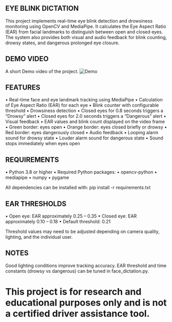 ## EYE BLINK DICTATION

This project implements real-time eye blink detection and drowsiness monitoring using OpenCV and MediaPipe.
It calculates the Eye Aspect Ratio (EAR) from facial landmarks to distinguish between open and closed eyes.
The system also provides both visual and audio feedback for blink counting, drowsy states, and dangerous prolonged eye closure.

## DEMO VIDEO
A short Demo video of the project.
![Demo](data/demo.gif)


## FEATURES

•	Real-time face and eye landmark tracking using MediaPipe
•	Calculation of Eye Aspect Ratio (EAR) for each eye
•	Blink counter with configurable threshold
•	Drowsiness detection
•	Closed eyes for 0.8 seconds triggers a “Drowsy” alert
•	Closed eyes for 2.0 seconds triggers a “Dangerous” alert
•	Visual feedback
•	EAR values and blink count displayed on the video frame
•	Green border: eyes open
•	Orange border: eyes closed briefly or drowsy
•	Red border: eyes dangerously closed
•	Audio feedback
•	Looping alarm sound for drowsy state
•	Louder alarm sound for dangerous state
•	Sound stops immediately when eyes open


## REQUIREMENTS

•	Python 3.8 or higher
•	Required Python packages:
•	opencv-python
•	mediapipe
•	numpy
•	pygame

All dependencies can be installed with:
pip install -r requirements.txt

## EAR THRESHOLDS

•	Open eye: EAR approximately 0.25 – 0.35
•	Closed eye: EAR approximately 0.10 – 0.18
•	Default threshold: 0.21

Threshold values may need to be adjusted depending on camera quality, lighting, and the individual user.

## NOTES

Good lighting conditions improve tracking accuracy.
EAR threshold and time constants (drowsy vs dangerous) can be tuned in face_dictation.py.

# This project is for research and educational purposes only and is not a certified driver assistance tool.
